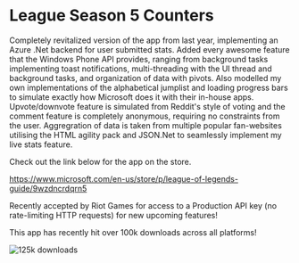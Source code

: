 # League Season 5 Counters

Completely revitalized version of the app from last year, implementing an Azure .Net backend for user submitted stats. Added every awesome feature that the Windows Phone API provides, ranging from background tasks implementing toast notifications, multi-threading with the UI thread and background tasks,  and organization of data with pivots. Also modelled my own implementations of the alphabetical jumplist and loading progress bars to simulate exactly how Microsoft does it with their in-house apps. Upvote/downvote feature is simulated from Reddit's style of voting and the comment feature is completely anonymous, requiring no constraints from the user. Aggregration of data is taken from multiple popular fan-websites utilising the HTML agility pack and JSON.Net to seamlessly implement my live stats feature. 

Check out the link below for the app on the store.

https://www.microsoft.com/en-us/store/p/league-of-legends-guide/9wzdncrdqrn5

Recently accepted by Riot Games for access to a Production API key (no rate-limiting HTTP requests) for new upcoming features!

This app has recently hit over 100k downloads across all platforms!

![125k downloads](http://i.imgur.com/narqVvA.png)
